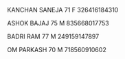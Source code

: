 KANCHAN SANEJA
71
F
326416184310

ASHOK BAJAJ
75
M
835668017753


BADRI RAM
77
M
249159147897


OM PARKASH
70
M
718560910602